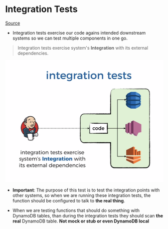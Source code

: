 # Integration Tests

[Source](https://livevideo.manning.com/module/38_3_2/production-ready-serverless/testing/writing-integration-tests?)

* Integration tests exercise our code agains intended downstream systems so we can test multiple components in one go.

> Integration tests exercise system's **Integration** with its external dependencies.

![Integration](./images/integration-tests.png)

* **Important**: The purpose of this test is to test the integration points with other systems, so when we are running these integration tests, the function should be configured to talk to **the real thing**. 

* When we are testing functions that should do something with DynamoDB tables, than during the integration tests they should scan **the real** DynamoDB table. **Not mock or stub or even DynamoDB local**
